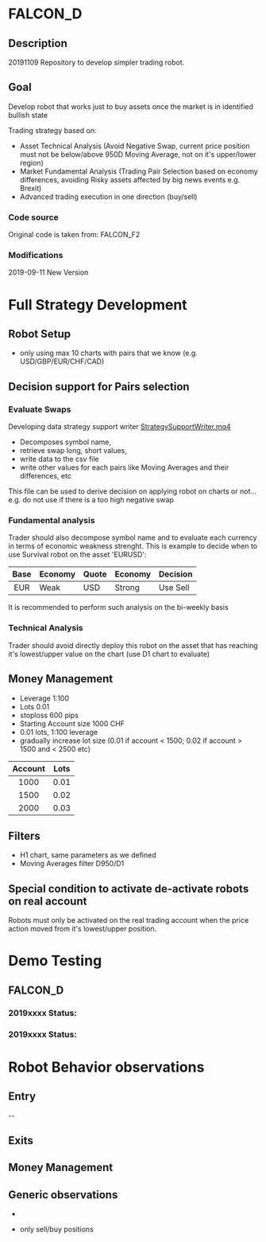 # FALCON_D

## Description

20191109 Repository to develop simpler trading robot. 

## Goal

Develop robot that works just to buy assets once the market is in identified bullish state

Trading strategy based on:

* Asset Technical Analysis (Avoid Negative Swap, current price position must not be below/above 950D Moving Average, not on it's upper/lower region) 
* Market Fundamental Analysis (Trading Pair Selection based on economy differences, avoiding Risky assets affected by big news events e.g. Brexit)
* Advanced trading execution in one direction (buy/sell)

### Code source

Original code is taken from: FALCON_F2

### Modifications

2019-09-11 New Version

# Full Strategy Development

## Robot Setup

* only using max 10 charts with pairs that we know (e.g. USD/GBP/EUR/CHF/CAD)

## Decision support for Pairs selection

### Evaluate Swaps
Developing data strategy support writer [StrategySupportWriter.mq4](https://github.com/vzhomeexperiments/Survival/blob/master/StrategySupportWriter.mq4)

* Decomposes symbol name,
* retrieve swap long, short values,
* write data to the csv file
* write other values for each pairs like Moving Averages and their differences, etc

This file can be used to derive decision on applying robot on charts or not... e.g. do not use if there is a too high negative swap

### Fundamental analysis

Trader should also decompose symbol name and to evaluate each currency in terms of economic weakness strenght. This is example to decide when to use Survival robot on the asset 'EURUSD':

| Base | Economy | Quote | Economy | Decision |
|:----:|---------|-------|---------|----------|
|  EUR | Weak    | USD   | Strong  | Use Sell |

It is recommended to perform such analysis on the bi-weekly basis

### Technical Analysis

Trader should avoid directly deploy this robot on the asset that has reaching it's lowest/upper value on the chart (use D1 chart to evaluate)

## Money Management

* Leverage 1:100
* Lots 0.01 
* stoploss 600 pips
* Starting Account size 1000 CHF 
* 0.01 lots, 1:100 leverage
* gradually increase lot size (0.01 if account < 1500; 0.02 if account > 1500 and < 2500 etc)

| Account | Lots |
|:-------:|------|
|   1000  | 0.01 |
|   1500  | 0.02 |
|   2000  | 0.03 |

## Filters

* H1 chart, same parameters as we defined
* Moving Averages filter D950/D1

## Special condition to activate de-activate robots on real account

Robots must only be activated on the real trading account when the price action moved from it's lowest/upper position.

# Demo Testing

## FALCON_D

### 2019xxxx Status:

### 2019xxxx Status:

# Robot Behavior observations

## Entry

-- 

## Exits

## Money Management



## Generic observations

- 

- only sell/buy positions



